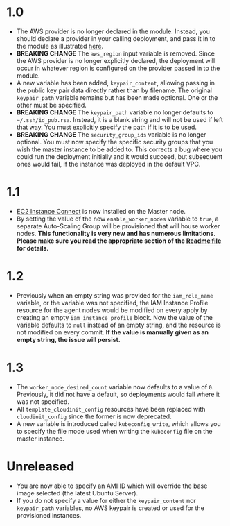 # 1.0

- The AWS provider is no longer declared in the module. Instead, you should declare a provider in your calling deployment, and pass it in to the module as illustrated [here](https://www.terraform.io/docs/configuration/modules.html#passing-providers-explicitly).
- **BREAKING CHANGE** The `aws_region` input variable is removed. Since the AWS provider is no longer explicitly declared, the deployment will occur in whatever region is configured on the provider passed in to the module.
- A new variable has been added, `keypair_content`, allowing passing in the public key pair data directly rather than by filename. The original `keypair_path` variable remains but has been made optional. One or the other must be specified.
- **BREAKING CHANGE** The `keypair_path` variable no longer defaults to `~/.ssh/id_pub.rsa`. Instead, it is a blank string and will not be used if left that way. You must explicitly specify the path if it is to be used.
- **BREAKING CHANGE** The `security_group_ids` variable is no longer optional. You must now specify the specific security groups that you wish the master instance to be added to. This corrects a bug where you could run the deployment initially and it would succeed, but subsequent ones would fail, if the instance was deployed in the default VPC.

# 1.1

- [EC2 Instance Connect](https://docs.aws.amazon.com/AWSEC2/latest/UserGuide/Connect-using-EC2-Instance-Connect.html) is now installed on the Master node.
- By setting the value of the new `enable_worker_nodes` variable to `true`, a separate Auto-Scaling Group will be provisioned that will house worker nodes. **This functionality is very new and has numerous limitations. Please make sure you read the appropriate section of the [Readme file](README.md#Worker-Node-Autoscaling-Group-Feature) for details.**

# 1.2

- Previously when an empty string was provided for the `iam_role_name` variable, or the variable was not specified, the IAM Instance Profile resource for the agent nodes would be modified on every apply by creating an empty `iam_instance_profile` block. Now the value of the variable defaults to `null` instead of an empty string, and the resource is not modified on every commit. **If the value is manually given as an empty string, the issue will persist.**

# 1.3
- The `worker_node_desired_count` variable now defaults to a value of `0`. Previously, it did not have a default, so deployments would fail where it was not specified.
- All `template_cloudinit_config` resources have been replaced with `cloudinit_config` since the former is now deprecated.
- A new variable is introduced called `kubeconfig_write`, which allows you to specify the file mode used when writing the `kubeconfig` file on the master instance.

# Unreleased
- You are now able to specify an AMI ID which will override the base image selected (the latest Ubuntu Server).
- If you do not specify a value for either the `keypair_content` nor `keypair_path` variables, no AWS keypair is created or used for the provisioned instances.